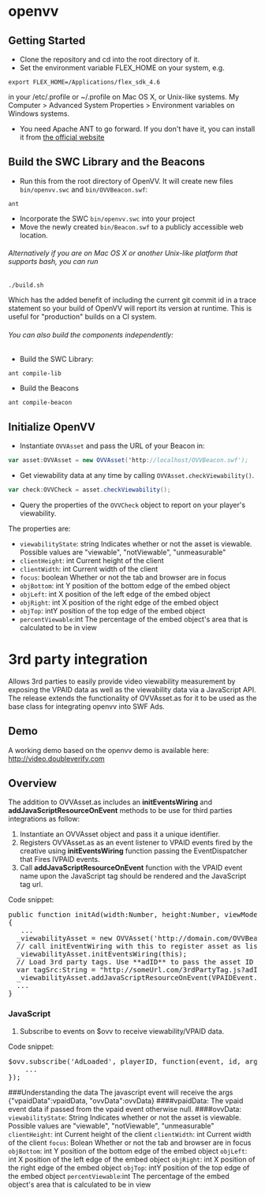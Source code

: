 openvv
======

## Getting Started
* Clone the repository and cd into the root directory of it.
* Set the environment variable FLEX_HOME on your system, e.g. 

```
export FLEX_HOME=/Applications/flex_sdk_4.6
```
in your /etc/.profile or ~/.profile on Mac OS X, or Unix-like systems.  My Computer > Advanced System Properties > Environment variables on Windows systems.

* You need Apache ANT to go forward. If you don't have it, you can install it from [the official website](http://ant.apache.org/)

## Build the SWC Library and the Beacons

* Run this from the root directory of OpenVV. It will create new files `bin/openvv.swc` and `bin/OVVBeacon.swf`:

```
ant
```

* Incorporate the SWC `bin/openvv.swc` into your project
* Move the newly created `bin/Beacon.swf` to a publicly accessible web location.


###### Alternatively if you are on Mac OS X or another Unix-like platform that supports bash, you can run

```
./build.sh
```

Which has the added benefit of including the current git commit id in a trace statement so your build of OpenVV will report its version at runtime.   This is useful for "production" builds on a CI system.  

###### You can also build the components independently:

* Build the SWC Library:

```    
ant compile-lib
```

* Build the Beacons

```
ant compile-beacon
```


## Initialize OpenVV 
* Instantiate `OVVAsset` and pass the URL of your Beacon in:
```actionscript
var asset:OVVAsset = new OVVAsset('http://localhost/OVVBeacon.swf');
```
* Get viewability data at any time by calling `OVVAsset.checkViewability()`.
```actionscript
var check:OVVCheck = asset.checkViewability();
```
* Query the properties of the `OVVCheck` object to report on your player's viewability.

The properties are:

* <code>viewabilityState</code>: string Indicates whether or not the asset is viewable. Possible values are "viewable", "notViewable", "unmeasurable"
* <code>clientHeight</code>: int Current height of the client
* <code>clientWidth</code>: int Current width of the client
* <code>focus</code>: boolean Whether or not the tab and browser are in focus
* <code>objBottom</code>: int Y position of the bottom edge of the embed object
* <code>objLeft</code>: int X position of the left edge of the embed object
* <code>objRight</code>: int X position of the right edge of the embed object
* <code>objTop</code>: intY position of the top edge of the embed object
* <code>percentViewable</code>:int The percentage of the embed object's area that is calculated to be in view


3rd party integration
==========================

Allows 3rd parties to easily provide video viewability measurement by exposing the VPAID data as well as the viewability data via a JavaScript API.  The release extends the functionality of OVVAsset.as for it to be used as the base class for integrating openvv into SWF Ads.

## Demo
A working demo based on the openvv demo is available here: http://video.doubleverify.com
## Overview
The addition to OVVAsset.as includes an **initEventsWiring** and **addJavaScriptResourceOnEvent** methods to be use for third parties integrations as follow:

1.  Instantiate an OVVAsset object and pass it a unique identifier. 
2.  Registers OVVAsset.as as an event listener to VPAID events fired by the creative using **initEventsWiring** function passing the EventDispatcher that Fires IVPAID events.
3.  Call **addJavaScriptResourceOnEvent** function with the VPAID event name upon the JavaScript tag should be rendered and the JavaScript tag url.

Code snippet:
<pre>
public function initAd(width:Number, height:Number, viewMode:String, desiredBitrate:Number, creativeData:String, environmentVars:String):void 
{
   ...
  _viewabilityAsset = new OVVAsset('http://domain.com/OVVBeacon.swf', guid);  		
  // call initEventWiring with this to register asset as listener to VPAID events
  _viewabilityAsset.initEventsWiring(this); 						
  // Load 3rd party tags. Use **adID** to pass the asset ID
  var tagSrc:String = "http://someUrl.com/3rdPartyTag.js?adID=" + guid;			
  _viewabilityAsset.addJavaScriptResourceOnEvent(VPAIDEvent.AdStarted, tagSrc);
  ...
}
</pre>

### JavaScript
1.	Subscribe to events on $ovv to receive viewability/VPAID data.

Code snippet:
<pre>
$ovv.subscribe('AdLoaded', playerID, function(event, id, args) {
  	...
});
</pre>

###Understanding the data
The javascript event will receive the args {"vpaidData":vpaidData, "ovvData":ovvData}
####vpaidData:
The vpaid event data if passed from the vpaid event otherwise null.
####ovvData: 
<code>viewabilityState</code>: String Indicates whether or not the asset is viewable. Possible values are "viewable", "notViewable", "unmeasurable"
<code>clientHeight</code>: int Current height of the client
<code>clientWidth</code>: int Current width of the client
<code>focus</code>: Bolean Whether or not the tab and browser are in focus
<code>objBottom</code>: int Y position of the bottom edge of the embed object
<code>objLeft</code>: int X position of the left edge of the embed object
<code>objRight</code>: int X position of the right edge of the embed object
<code>objTop</code>: intY position of the top edge of the embed object
<code>percentViewable</code>:int The percentage of the embed object's area that is calculated to be in view
